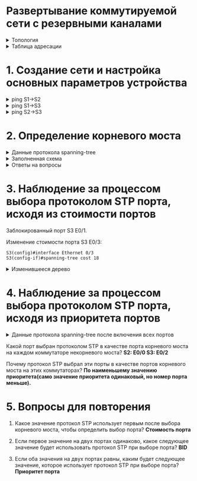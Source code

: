 # Развертывание коммутируемой сети с резервными каналами

<details> <summary>Топология</summary>

![Scheme](https://user-images.githubusercontent.com/80280218/113770437-cbe2ef80-972a-11eb-9f04-b88ee83e59ef.PNG)

</details>


<details> <summary>Таблица адресации</summary>

| Устройство | Интерфейс | IP-адрес    | Маска подсети |
| ---------- | --------- | ----------- | ------------- |
| S1         | VLAN 1    | 192.168.1.1 | 255.255.255.0 |
| S2         | VLAN 1    | 192.168.1.2 | 255.255.255.0 |
| S3         | VLAN 1    | 192.168.1.3 | 255.255.255.0 |

</details>

# 1. Создание сети и настройка основных параметров устройства

<details> <summary>ping S1->S2</summary>

S1#ping 192.168.1.2
Type escape sequence to abort.
Sending 5, 100-byte ICMP Echos to 192.168.1.2, timeout is 2 seconds:
.!!!!
Success rate is 80 percent (4/5), round-trip min/avg/max = 1/1/1 ms

</details>

<details> <summary>ping S1->S3</summary>

S1#ping 192.168.1.3
Type escape sequence to abort.
Sending 5, 100-byte ICMP Echos to 192.168.1.3, timeout is 2 seconds:
.!!!!
Success rate is 80 percent (4/5), round-trip min/avg/max = 1/1/1 ms

</details>

<details> <summary>ping S2->S3</summary>

S3#ping 192.168.1.2
Type escape sequence to abort.
Sending 5, 100-byte ICMP Echos to 192.168.1.2, timeout is 2 seconds:
.!!!!
Success rate is 80 percent (4/5), round-trip min/avg/max = 1/1/1 ms


</details>


# 2.	Определение корневого моста


<details> <summary>Данные протокола spanning-tree</summary>
  


```


S1#show spanning-tree

VLAN0001
  Spanning tree enabled protocol ieee
  Root ID    Priority    32769
             Address     aabb.cc00.1000
             This bridge is the root
             Hello Time   2 sec  Max Age 20 sec  Forward Delay 15 sec

  Bridge ID  Priority    32769  (priority 32768 sys-id-ext 1)
             Address     aabb.cc00.1000
             Hello Time   2 sec  Max Age 20 sec  Forward Delay 15 sec
             Aging Time  300 sec

Interface           Role Sts Cost      Prio.Nbr Type
------------------- ---- --- --------- -------- --------------------------------
Et0/1               Desg FWD 100       128.2    Shr
Et0/3               Desg FWD 100       128.4    Shr


S2#show spanning-tree

VLAN0001
  Spanning tree enabled protocol ieee
  Root ID    Priority    32769
             Address     aabb.cc00.1000
             Cost        100
             Port        2 (Ethernet0/1)
             Hello Time   2 sec  Max Age 20 sec  Forward Delay 15 sec

  Bridge ID  Priority    32769  (priority 32768 sys-id-ext 1)
             Address     aabb.cc00.2000
             Hello Time   2 sec  Max Age 20 sec  Forward Delay 15 sec
             Aging Time  300 sec

Interface           Role Sts Cost      Prio.Nbr Type
------------------- ---- --- --------- -------- --------------------------------
Et0/1               Root FWD 100       128.2    Shr
Et0/3               Desg FWD 100       128.4    Shr


S3#show spanning-tree

VLAN0001
  Spanning tree enabled protocol rstp
  Root ID    Priority    32769
             Address     aabb.cc00.1000
             Cost        100
             Port        4 (Ethernet0/3)
             Hello Time   2 sec  Max Age 20 sec  Forward Delay 15 sec

  Bridge ID  Priority    32769  (priority 32768 sys-id-ext 1)
             Address     aabb.cc00.3000
             Hello Time   2 sec  Max Age 20 sec  Forward Delay 15 sec
             Aging Time  300 sec

Interface           Role Sts Cost      Prio.Nbr Type
------------------- ---- --- --------- -------- --------------------------------
Et0/1               Altn BLK 100       128.2    Shr Peer(STP)
Et0/3               Root FWD 100       128.4    Shr Peer(STP)


```

</details>


<details> <summary>Заполненная схема</summary>


![изображение](https://user-images.githubusercontent.com/80280218/116862348-4b21f100-ac0d-11eb-818e-4e5491498836.png)


</details>


<details> <summary>Ответы на вопросы</summary>


Какой коммутатор является корневым мостом? **S1**

Почему этот коммутатор был выбран протоколом spanning-tree в качестве корневого моста? **Из-за наименьшего значения BID(наименьший MAC-адрес).**

Какие порты на коммутаторе являются корневыми портами? **S2: E0/1 S3: E0/3**

Какие порты на коммутаторе являются назначенными портами? **S1: E0/1, E0/3 S2: E0/3**

Какой порт отображается в качестве альтернативного и в настоящее время заблокирован? **S3: E0/1**

Почему протокол spanning-tree выбрал этот порт в качестве невыделенного (заблокированного) порта? **Наименьший BID у S2, поэтому порт на S2 выбран назначенным, а порт на S3 альтернативным.**



</details>


# 3.	Наблюдение за процессом выбора протоколом STP порта, исходя из стоимости портов

Заблокированный порт S3 E0/1.

Изменение стоимости порта S3 E0/3:

```
S3(config)#interface Ethernet 0/3
S3(config-if)#spanning-tree cost 18
```


<details> <summary>Изменившееся дерево</summary>
  
```
S2#show spanning-tree

VLAN0001
  Spanning tree enabled protocol ieee
  Root ID    Priority    32769
             Address     aabb.cc00.1000
             Cost        100
             Port        2 (Ethernet0/1)
             Hello Time   2 sec  Max Age 20 sec  Forward Delay 15 sec

  Bridge ID  Priority    32769  (priority 32768 sys-id-ext 1)
             Address     aabb.cc00.2000
             Hello Time   2 sec  Max Age 20 sec  Forward Delay 15 sec
             Aging Time  15  sec

Interface           Role Sts Cost      Prio.Nbr Type
------------------- ---- --- --------- -------- --------------------------------
Et0/1               Root FWD 100       128.2    Shr
Et0/3               Altn BLK 100       128.4    Shr


S3#show spanning-tree

VLAN0001
  Spanning tree enabled protocol rstp
  Root ID    Priority    32769
             Address     aabb.cc00.1000
             Cost        18
             Port        4 (Ethernet0/3)
             Hello Time   2 sec  Max Age 20 sec  Forward Delay 15 sec

  Bridge ID  Priority    32769  (priority 32768 sys-id-ext 1)
             Address     aabb.cc00.3000
             Hello Time   2 sec  Max Age 20 sec  Forward Delay 15 sec
             Aging Time  300 sec

Interface           Role Sts Cost      Prio.Nbr Type
------------------- ---- --- --------- -------- --------------------------------
Et0/1               Desg BLK 100       128.2    Shr Peer(STP)
Et0/3               Root FWD 18        128.4    Shr Peer(STP)
```
  
</details>  


# 4.  Наблюдение за процессом выбора протоколом STP порта, исходя из приоритета портов

<details> <summary>Данные протокола spanning-tree после включения всех портов</summary>
  


```
S1#show spanning-tree

VLAN0001
  Spanning tree enabled protocol ieee
  Root ID    Priority    32769
             Address     aabb.cc00.1000
             This bridge is the root
             Hello Time   2 sec  Max Age 20 sec  Forward Delay 15 sec

  Bridge ID  Priority    32769  (priority 32768 sys-id-ext 1)
             Address     aabb.cc00.1000
             Hello Time   2 sec  Max Age 20 sec  Forward Delay 15 sec
             Aging Time  300 sec

Interface           Role Sts Cost      Prio.Nbr Type
------------------- ---- --- --------- -------- --------------------------------
Et0/0               Desg FWD 100       128.1    Shr
Et0/1               Desg FWD 100       128.2    Shr
Et0/2               Desg FWD 100       128.3    Shr
Et0/3               Desg FWD 100       128.4    Shr


S2#show spanning-tree

VLAN0001
  Spanning tree enabled protocol ieee
  Root ID    Priority    32769
             Address     aabb.cc00.1000
             Cost        100
             Port        1 (Ethernet0/0)
             Hello Time   2 sec  Max Age 20 sec  Forward Delay 15 sec

  Bridge ID  Priority    32769  (priority 32768 sys-id-ext 1)
             Address     aabb.cc00.2000
             Hello Time   2 sec  Max Age 20 sec  Forward Delay 15 sec
             Aging Time  300 sec

Interface           Role Sts Cost      Prio.Nbr Type
------------------- ---- --- --------- -------- --------------------------------
Et0/0               Root FWD 100       128.1    Shr
Et0/1               Altn BLK 100       128.2    Shr
Et0/2               Desg FWD 100       128.3    Shr
Et0/3               Desg FWD 100       128.4    Shr


S3#show spanning-tree

VLAN0001
  Spanning tree enabled protocol rstp
  Root ID    Priority    32769
             Address     aabb.cc00.1000
             Cost        100
             Port        3 (Ethernet0/2)
             Hello Time   2 sec  Max Age 20 sec  Forward Delay 15 sec

  Bridge ID  Priority    32769  (priority 32768 sys-id-ext 1)
             Address     aabb.cc00.3000
             Hello Time   2 sec  Max Age 20 sec  Forward Delay 15 sec
             Aging Time  300 sec

Interface           Role Sts Cost      Prio.Nbr Type
------------------- ---- --- --------- -------- --------------------------------
Et0/0               Altn BLK 100       128.1    Shr Peer(STP)
Et0/1               Altn BLK 100       128.2    Shr Peer(STP)
Et0/2               Root FWD 100       128.3    Shr Peer(STP)
Et0/3               Altn BLK 100       128.4    Shr Peer(STP)
```
</details>

Какой порт выбран протоколом STP в качестве порта корневого моста на каждом коммутаторе некорневого моста? **S2: E0/0 S3: E0/2**

Почему протокол STP выбрал эти порты в качестве портов корневого моста на этих коммутаторах? **По наименьшему значению приоритета(само значение приоритета одинаковый, но номер порта меньше).**



# 5.  Вопросы для повторения

1.	Какое значение протокол STP использует первым после выбора корневого моста, чтобы определить выбор порта? **Стоимость порта**

2.	Если первое значение на двух портах одинаково, какое следующее значение будет использовать протокол STP при выборе порта? **BID**

3.	Если оба значения на двух портах равны, каким будет следующее значение, которое использует протокол STP при выборе порта? **Приоритет порта**
